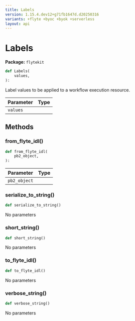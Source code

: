 ```yaml
---
title: Labels
version: 1.15.4.dev12+g71fb1647d.d20250316
variants: +flyte +byoc +byok +serverless
layout: api
---
```


# Labels

**Package:** `flytekit`

```python
def Labels(
    values,
):
```
Label values to be applied to a workflow execution resource.



| Parameter | Type |
|-|-|
| `values` |  |
## Methods

### from_flyte_idl()

```python
def from_flyte_idl(
    pb2_object,
):
```
| Parameter | Type |
|-|-|
| `pb2_object` |  |
### serialize_to_string()

```python
def serialize_to_string()
```
No parameters
### short_string()

```python
def short_string()
```
No parameters
### to_flyte_idl()

```python
def to_flyte_idl()
```
No parameters
### verbose_string()

```python
def verbose_string()
```
No parameters

